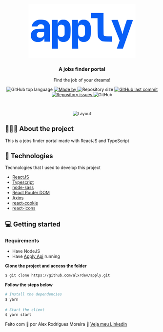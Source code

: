 <h2 align="center">
	<img alt="CRWN Clothing" src="https://raw.githubusercontent.com/alxrdev/apply/master/src/assets/img/logo.svg" width="350px"> <br />
</h2>

<h3 align="center">
  A jobs finder portal
</h3>

<p align="center">Find the job of your dreams!</p>

<p align="center">
  <img alt="GitHub top language" src="https://img.shields.io/github/languages/top/alxrdev/apply?color=%23085ff7">

  <a href="https://www.linkedin.com/in/alxrdev/" target="_blank" rel="noopener noreferrer">
    <img alt="Made by" src="https://img.shields.io/badge/made%20by-alex%20rodrigues%20moreira-%23085ff7">
  </a>

  <img alt="Repository size" src="https://img.shields.io/github/repo-size/alxrdev/apply?color=%23085ff7">

  <a href="https://github.com/alxrdev/hcco/commits/master">
    <img alt="GitHub last commit" src="https://img.shields.io/github/last-commit/alxrdev/apply?color=%23085ff7">
  </a>

  <a href="https://github.com/alxrdev/hcco/issues">
    <img alt="Repository issues" src="https://img.shields.io/github/issues/alxrdev/apply?color=%23085ff7">
  </a>

  <img alt="GitHub" src="https://img.shields.io/github/license/alxrdev/apply?color=%23085ff7">
</p>
</br>


<p align="center">
  <img alt="Layout" src="https://i.imgur.com/219eSlS.gif">
</p>

## 💇🏻‍♂️ About the project

This is a jobs finder portal made with ReactJS and TypeScript

## 🚀 Technologies

Technologies that I used to develop this project

- [ReactJS](https://reactjs.org/)
- [Typescript](https://www.typescriptlang.org/)
- [node-sass](https://www.npmjs.com/package/node-sass)
- [React Router DOM](https://reacttraining.com/react-router/)
- [Axios](https://github.com/axios/axios)
- [react-cookie](https://www.npmjs.com/package/react-cookie)
- [react-icons](https://react-icons.github.io/react-icons/)

## 💻 Getting started

### Requirements

- Have NodeJS
- Have [Apply Api](https://github.com/alxrdev/apply-api/) running

**Clone the project and access the folder**

```bash
$ git clone https://github.com/alxrdev/apply.git
```

**Follow the steps below**
```bash
# Install the dependencies
$ yarn

# Start the client
$ yarn start
```

Feito com 💜 por Alex Rodrigues Moreira 👋 [Veja meu Linkedin](https://www.linkedin.com/in/alxrdev/)
